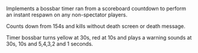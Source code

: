 Implements a bossbar timer ran from a scoreboard countdown to perform an instant respawn on any non-spectator players.

Counts down from 154s and kills without death screen or death message.

Timer bossbar turns yellow at 30s, red at 10s and plays a warning sounds at 30s, 10s and 5,4,3,2 and 1 seconds.
